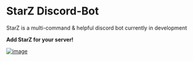 # StarZ Discord-Bot
StarZ is a multi-command &amp; helpful discord bot currently in development

**Add StarZ for your server!**

[![image](https://user-images.githubusercontent.com/89609653/201819090-dfa91493-993d-4a42-acec-58027d32d408.png)](https://discord.com/oauth2/authorize?client_id=622431846373785601&permissions=8&scope=bot)

